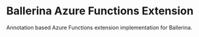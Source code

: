 # Ballerina Azure Functions Extension

Annotation based Azure Functions extension implementation for Ballerina. 

